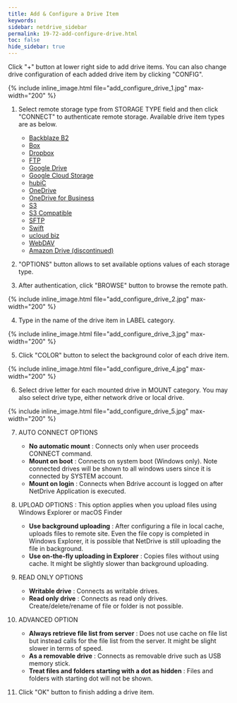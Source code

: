 ```yaml
---
title: Add & Configure a Drive Item
keywords:
sidebar: netdrive_sidebar
permalink: 19-72-add-configure-drive.html
toc: false
hide_sidebar: true
---
```


Click "+" button at lower right side to add drive items. You can also change drive configuration of each added drive item by clicking "CONFIG".


{% include inline_image.html file="add_configure_drive_1.jpg" max-width="200" %}


1. Select remote storage type from STORAGE TYPE field and then click "CONNECT" to authenticate remote storage.
Available drive item types are as below. 

    * [Backblaze B2](72-74-backblaze-b2-config)
    * [Box](72-75-box-config)
    * [Dropbox](72-76-dropbox-config)
    * [FTP](72-77-ftp-config)
    * [Google Drive](72-78-google-drive-config)
    * [Google Cloud Storage](72-79-google-cloud-stroage-config)
    * [hubiC](72-80-hubic-config)
    * [OneDrive](72-81-onedrive-config)
    * [OneDrive for Business](72-82-onedrive-for-business-config)
    * [S3](72-83-s3-config)
    * [S3 Compatible](72-84-s3-comp-config)
    * [SFTP](72-85-sftp-config)
    * [Swift](72-86-swift-config)
    * [ucloud biz](72-87-ucloud-biz-config)
    * [WebDAV](72-88-webdav-config)
    * [Amazon Drive (discontinued)](72-73-amazon-drive-config)


    

2. "OPTIONS" button allows to set available options values of each storage type.


    

3. After authentication, click "BROWSE" button to browse the remote path.


{% include inline_image.html file="add_configure_drive_2.jpg" max-width="200" %}


    

4. Type in the name of the drive item in LABEL category.


{% include inline_image.html file="add_configure_drive_3.jpg" max-width="200" %}


    

5. Click "COLOR" button to select the background color of each drive item.


{% include inline_image.html file="add_configure_drive_4.jpg" max-width="200" %}


    

6. Select drive letter for each mounted drive in MOUNT category.  You may also select drive type, either network drive or local drive.


{% include inline_image.html file="add_configure_drive_5.jpg" max-width="200" %}


    

7. AUTO CONNECT OPTIONS

    * **No automatic mount** : Connects only when user proceeds CONNECT command.
    * **Mount on boot** : Connects on system boot (Windows only). Note connected drives will be shown to all windows users since it is connected by SYSTEM account.
    * **Mount on login** : Connects when Bdrive account is logged on after NetDrive Application is executed.


    

8. UPLOAD OPTIONS : This option applies when you upload files using Windows Explorer or macOS Finder

    * **Use background uploading** : After configuring a file in local cache, uploads files to remote site.  Even the file copy is completed in Windows Explorer, it is possible that NetDrive is still uploading the file in background.
    * **Use on-the-fly uploading in Explorer** : Copies files without using cache.  It might be slightly slower than background uploading.


    

9. READ ONLY OPTIONS

    * **Writable drive** : Connects as writable drives. 
    * **Read only drive** : Connects as read only drives. Create/delete/rename of file or folder is not possible.


    

10. ADVANCED OPTION

    * **Always retrieve file list from server** : Does not use cache on file list but instead calls for the file list from the server.  It might be slight slower in terms of speed.
    * **As a removable drive** : Connects as removable drive such as USB memory stick.
    * **Treat files and folders starting with a dot as hidden** : Files and folders with starting dot will not be shown.


    

11. Click "OK" button to finish adding a drive item.


